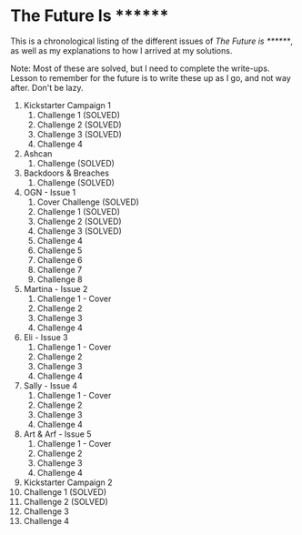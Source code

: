 # The Future Is ******

This is a chronological listing of the different issues of _The Future is ******_, as well as my explanations to how I arrived at my solutions.

Note: Most of these are solved, but I need to complete the write-ups. Lesson to remember for the future is to write these up as I go, and not way after. Don't be lazy.

1. Kickstarter Campaign 1
   1. Challenge 1 (SOLVED)
   2. Challenge 2 (SOLVED)
   3. Challenge 3 (SOLVED)
   4. Challenge 4
2. Ashcan
   1. Challenge  (SOLVED)
3. Backdoors & Breaches
   1. Challenge  (SOLVED)
4. OGN - Issue 1
   1. Cover Challenge (SOLVED)
   2. Challenge 1 (SOLVED)
   3. Challenge 2 (SOLVED)
   4. Challenge 3 (SOLVED)
   5. Challenge 4
   6. Challenge 5
   7. Challenge 6
   8. Challenge 7
   9. Challenge 8
6. Martina - Issue 2
   1. Challenge 1 - Cover
   2. Challenge 2
   3. Challenge 3
   4. Challenge 4
7. Eli - Issue 3
   1. Challenge 1 - Cover
   2. Challenge 2
   3. Challenge 3
   4. Challenge 4
8. Sally - Issue 4
   1. Challenge 1 - Cover
   2. Challenge 2
   3. Challenge 3
   4. Challenge 4
9. Art & Arf - Issue 5
   1. Challenge 1 - Cover
   2. Challenge 2
   3. Challenge 3
   4. Challenge 4
10. Kickstarter Campaign 2
   1. Challenge 1 (SOLVED)
   2. Challenge 2 (SOLVED)
   3. Challenge 3
   4. Challenge 4
